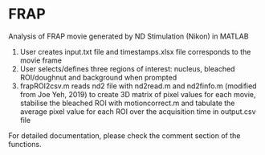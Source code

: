 # FRAP
Analysis of FRAP movie generated by ND Stimulation (Nikon) in MATLAB
1. User creates input.txt file and timestamps.xlsx file corresponds to the movie frame
2. User selects/defines three regions of interest: nucleus, bleached ROI/doughnut and background when prompted
3. frapROI2csv.m reads nd2 file with nd2read.m and nd2finfo.m (modified from Joe Yeh, 2019) to create 3D matrix of pixel values for each movie, stabilise the bleached ROI with motioncorrect.m and tabulate the average pixel value for each ROI over the acquisition time in output.csv file

For detailed documentation, please check the comment section of the functions.
